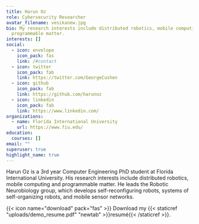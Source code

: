 ```yaml
---
title: Harun Oz
role: Cybersecurity Researcher
avatar_filename: vesikanew.jpg
bio: My research interests include distributed robotics, mobile computing and
  programmable matter.
interests: []
social:
  - icon: envelope
    icon_pack: fas
    link: /#contact
  - icon: twitter
    icon_pack: fab
    link: https://twitter.com/GeorgeCushen
  - icon: github
    icon_pack: fab
    link: https://github.com/harunoz
  - icon: linkedin
    icon_pack: fab
    link: https://www.linkedin.com/
organizations:
  - name: Florida International University
    url: https://www.fiu.edu/
education:
  courses: []
email: ""
superuser: true
highlight_name: true
---
```

Harun Oz is a 3rd year Computer Engineering PhD student at Florida International University. His research interests include distributed robotics, mobile computing and programmable matter. He leads the Robotic Neurobiology group, which develops self-reconfiguring robots, systems of self-organizing robots, and mobile sensor networks.



{{< icon name="download" pack="fas" >}} Download my {{< staticref "uploads/demo_resume.pdf" "newtab" >}}resumé{{< /staticref >}}.